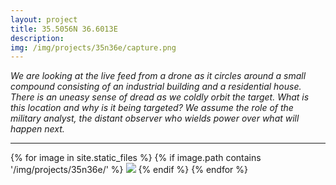 ```yaml
---
layout: project
title: 35.5056N 36.6013E
description: 
img: /img/projects/35n36e/capture.png
---
```


<p><em>We are looking at the live feed from a drone as it circles around a small compound consisting of an industrial building and a residential house. There is an uneasy sense of dread as we coldly orbit the target. What is this location and why is it being targeted? We assume the role of the military analyst, the distant observer who wields power over what will happen next.</em></p>

<hr>

<div>
{% for image in site.static_files %}
  {% if image.path contains '/img/projects/35n36e/' %}
    <img class="projectimage" src="{{ site.baseurl }}{{ image.path }}">
  {% endif %}
{% endfor %}
</div>